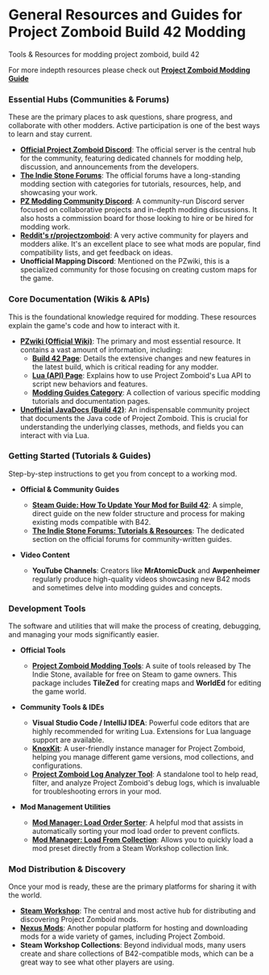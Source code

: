 # General Resources and Guides for Project Zomboid Build 42 Modding
Tools &amp; Resources for modding project zomboid, build 42

For more indepth resources please check out **[Project Zomboid Modding Guide]((https://github.com/FWolfe/Zomboid-Modding-Guide/tree/master))**

### **Essential Hubs (Communities & Forums)**

These are the primary places to ask questions, share progress, and collaborate with other modders. Active participation is one of the best ways to learn and stay current.

*   **[Official Project Zomboid Discord](https://discord.gg/theindiestone)**: The official server is the central hub for the community, featuring dedicated channels for modding help, discussion, and announcements from the developers.
*   **[The Indie Stone Forums](https://theindiestone.com/forums/index.php?/forum/71-pz-modding/)**: The official forums have a long-standing modding section with categories for tutorials, resources, help, and showcasing your work.
*   **[PZ Modding Community Discord](https://discord.com/invite/8Nq444K)**: A community-run Discord server focused on collaborative projects and in-depth modding discussions. It also hosts a commission board for those looking to hire or be hired for modding work.
*   **[Reddit's r/projectzomboid](https://www.reddit.com/r/projectzomboid/)**: A very active community for players and modders alike. It's an excellent place to see what mods are popular, find compatibility lists, and get feedback on ideas.
*   **Unofficial Mapping Discord**: Mentioned on the PZwiki, this is a specialized community for those focusing on creating custom maps for the game.

### **Core Documentation (Wikis & APIs)**

This is the foundational knowledge required for modding. These resources explain the game's code and how to interact with it.

*   **[PZwiki (Official Wiki)](https://pzwiki.net/wiki/Modding)**: The primary and most essential resource. It contains a vast amount of information, including:
    *   **[Build 42 Page](https://pzwiki.net/wiki/Build_42)**: Details the extensive changes and new features in the latest build, which is critical reading for any modder.
    *   **[Lua (API) Page](https://pzwiki.net/wiki/Lua)**: Explains how to use Project Zomboid's Lua API to script new behaviors and features.
    *   **[Modding Guides Category](https://pzwiki.net/wiki/Category:Modding)**: A collection of various specific modding tutorials and documentation pages.
*   **[Unofficial JavaDocs (Build 42)](https://pzwijava.bountiful-games.com/b42/)**: An indispensable community project that documents the Java code of Project Zomboid. This is crucial for understanding the underlying classes, methods, and fields you can interact with via Lua.

### **Getting Started (Tutorials & Guides)**

Step-by-step instructions to get you from concept to a working mod.

*   **Official & Community Guides**
    *   **[Steam Guide: How To Update Your Mod for Build 42](https://steamcommunity.com/sharedfiles/filedetails/?l=german&id=3391657438)**: A simple, direct guide on the new folder structure and process for making existing mods compatible with B42.
    *   **[The Indie Stone Forums: Tutorials & Resources](https://theindiestone.com/forums/index.php?/forum/72-tutorials-resources/)**: The dedicated section on the official forums for community-written guides.

*   **Video Content**
    *   **YouTube Channels**: Creators like **MrAtomicDuck** and **Awpenheimer** regularly produce high-quality videos showcasing new B42 mods and sometimes delve into modding guides and concepts.

### **Development Tools**

The software and utilities that will make the process of creating, debugging, and managing your mods significantly easier.

*   **Official Tools**
    *   **[Project Zomboid Modding Tools](https://steamcommunity.com/app/108600/discussions/0/3108016336240033457/)**: A suite of tools released by The Indie Stone, available for free on Steam to game owners. This package includes **TileZed** for creating maps and **WorldEd** for editing the game world.

*   **Community Tools & IDEs**
    *   **Visual Studio Code / IntelliJ IDEA**: Powerful code editors that are highly recommended for writing Lua. Extensions for Lua language support are available.
    *   **[KnoxKit](https://github.com/cursey/KnoxKit-App)**: A user-friendly instance manager for Project Zomboid, helping you manage different game versions, mod collections, and configurations.
    *   **[Project Zomboid Log Analyzer Tool](https://github.com/Calvy/PZ-Log-Analyzer)**: A standalone tool to help read, filter, and analyze Project Zomboid's debug logs, which is invaluable for troubleshooting errors in your mod.

*   **Mod Management Utilities**
    *   **[Mod Manager: Load Order Sorter](https://steamcommunity.com/sharedfiles/filedetails/?id=3141508738)**: A helpful mod that assists in automatically sorting your mod load order to prevent conflicts.
    *   **[Mod Manager: Load From Collection](https://steamcommunity.com/sharedfiles/filedetails/?id=3145443299)**: Allows you to quickly load a mod preset directly from a Steam Workshop collection link.

### **Mod Distribution & Discovery**

Once your mod is ready, these are the primary platforms for sharing it with the world.

*   **[Steam Workshop](https://steamcommunity.com/app/108600/workshop/)**: The central and most active hub for distributing and discovering Project Zomboid mods.
*   **[Nexus Mods](https://www.nexusmods.com/projectzomboid)**: Another popular platform for hosting and downloading mods for a wide variety of games, including Project Zomboid.
*   **Steam Workshop Collections**: Beyond individual mods, many users create and share collections of B42-compatible mods, which can be a great way to see what other players are using.
